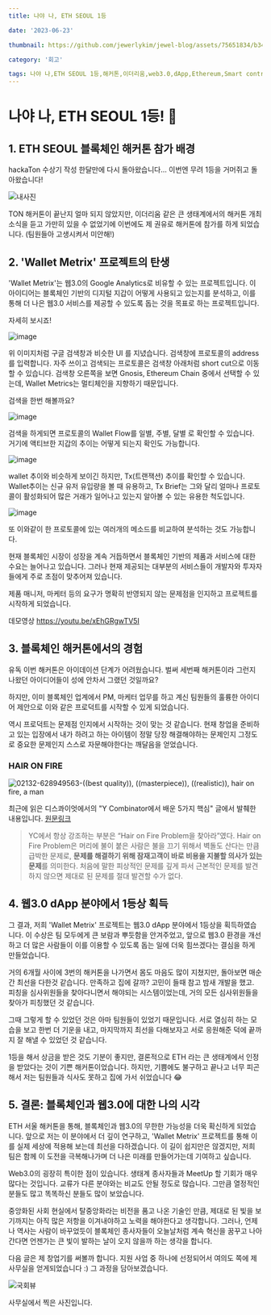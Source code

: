 ```yaml
---
title: 나야 나, ETH SEOUL 1등

date: '2023-06-23'

thumbnail: https://github.com/jewerlykim/jewel-blog/assets/75651834/b34e4f22-06f0-4eed-abf9-8a4f534c00a7

category: '회고'

tags: 나야 나,ETH SEOUL 1등,해커톤,이더리움,web3.0,dApp,Ethereum,Smart contracts,Blockchain,Cryptocurrency,Solidity,Decentralized applications,Smart contracts development.Ethereum network,Blockchain technology,Tokenization,Blockchain development,Peer-to-peer networks,Web3 technologies,Ethereum development,Consensus algorithms,Digital assets,Cryptography,Decentralized finance (DeFi),Token economy
---
```


# 나야 나, ETH SEOUL 1등! 🥇

## 1. ETH SEOUL 블록체인 해커톤 참가 배경

hackaTon 수상기 작성 한달만에 다시 돌아왔습니다... 이번엔 무려 1등을 거머쥐고 돌아왔습니다!

![내사진](https://github.com/jewerlykim/jewel-blog/assets/75651834/53e7a4d4-ebcb-486d-914d-5013144ded3a)

TON 해커톤이 끝난지 얼마 되지 않았지만, 이더리움 같은 큰 생태계에서의 해커톤 개최소식을 듣고 가만히 있을 수 없었기에 이번에도 제 권유로 해커톤에 참가를 하게 되었습니다. (팀원들아 고생시켜서 미안해!)

## 2. 'Wallet Metrix' 프로젝트의 탄생

'Wallet Metrix'는 웹3.0의 Google Analytics로 비유할 수 있는 프로젝트입니다. 이 아이디어는 블록체인 기반의 디지털 지갑이 어떻게 사용되고 있는지를 분석하고, 이를 통해 더 나은 웹3.0 서비스를 제공할 수 있도록 돕는 것을 목표로 하는 프로젝트입니다.

자세히 보시죠!

![image](https://github.com/jewerlykim/jewel-blog/assets/75651834/93faa704-b202-4550-ba25-85d1e4c33ca7)

위 이미지처럼 구글 검색창과 비슷한 UI 를 지녔습니다. 검색창에 프로토콜의 address를 입력합니다. 자주 쓰이고 검색되는 프로토콜은 검색창 아래처럼 short cut으로 이동할 수 있습니다. 검색창 오른쪽을 보면 Gnosis, Ethereum Chain 중에서 선택할 수 있는데, Wallet Metrics는 멀티체인을 지향하기 때문입니다.

검색을 한번 해볼까요?

![image](https://github.com/jewerlykim/jewel-blog/assets/75651834/768a571a-cbee-47c9-9547-ffbb72853e6b)

검색을 하게되면 프로토콜의 Wallet Flow를 일별, 주별, 달별 로 확인할 수 있습니다. 거기에 액티브한 지갑의 추이는 어떻게 되는지 확인도 가능합니다.

![image](https://github.com/jewerlykim/jewel-blog/assets/75651834/6858910c-73cc-4a74-bf95-33f24b33761e)

wallet 추이와 비슷하게 보이긴 하지만, Tx(트랜잭션) 추이를 확인할 수 있습니다. Wallet추이는 신규 유저 유입량을 볼 때 유용하고, Tx Brief는 그와 달리 얼마나 프로토콜이 활성화되어 많은 거래가 일어나고 있는지 알아볼 수 있는 유용한 척도입니다.

![image](https://github.com/jewerlykim/jewel-blog/assets/75651834/99a7e845-d140-42b1-ae8b-f33d47015b11)

또 이와같이 한 프로토콜에 있는 여러개의 메소드를 비교하여 분석하는 것도 가능합니다.

현재 블록체인 시장이 성장을 계속 거듭하면서 블록체인 기반의 제품과 서비스에 대한 수요는 늘어나고 있습니다. 그러나 현재 제공되는 대부분의 서비스들이 개발자와 투자자들에게 주로 초점이 맞추어져 있습니다.

제품 매니저, 마케터 등의 요구가 명확히 반영되지 않는 문제점을 인지하고 프로젝트를 시작하게 되었습니다.

데모영상
https://youtu.be/xEhGRgwTV5I

## 3. 블록체인 해커톤에서의 경험

유독 이번 해커톤은 아이데이션 단계가 어려웠습니다. 벌써 세번째 해커톤이라 그런지 나왔던 아이디어들이 성에 안차서 그랬던 것일까요?

하지만, 이미 블록체인 업계에서 PM, 마케터 업무를 하고 계신 팀원들의 훌륭한 아이디어 제안으로 이와 같은 프로덕트를 시작할 수 있게 되었습니다.

역시 프로덕트는 문제점 인지에서 시작하는 것이 맞는 것 같습니다. 현재 창업을 준비하고 있는 입장에서 내가 하려고 하는 아이템이 정말 당장 해결해야하는 문제인지 그정도로 중요한 문제인지 스스로 자문해야한다는 깨달음을 얻었습니다.

### HAIR ON FIRE

![02132-628949563-((best quality)), ((masterpiece)), ((realistic)), hair on fire, a man](https://github.com/jewerlykim/jewel-blog/assets/75651834/710724c9-df7f-4f38-870e-f8db785e89e5)

최근에 읽은 디스콰이엇에서의 "Y Combinator에서 배운 5가지 핵심" 글에서 발췌한 내용입니다.
[원문링크](https://disquiet.io/@springpark/makerlog/10113?utm_source=stibee&utm_medium=newsletter&utm_campaign=contents-distribution&utm_content=23-06-23-MR-newsletter)

> YC에서 항상 강조하는 부분은 “Hair on Fire Problem을 찾아라”였다. Hair on Fire Problem은 머리에 불이 붙은 사람은 불을 끄기 위해서 벽돌도 산다는 만큼 급박한 문제로, **문제를 해결하기 위해 잠재고객이 바로 비용을 지불할 의사가 있는 문제**를 의미한다. 처음에 말한 피상적인 문제를 깊게 파서 근본적인 문제를 발견하지 않으면 제대로 된 문제를 절대 발견할 수가 없다.

## 4. 웹3.0 dApp 분야에서 1등상 획득

그 결과, 저희 'Wallet Metrix' 프로젝트는 웹3.0 dApp 분야에서 1등상을 획득하였습니다. 이 수상은 팀 모두에게 큰 보람과 뿌듯함을 안겨주었고, 앞으로 웹3.0 환경을 개선하고 더 많은 사람들이 이를 이용할 수 있도록 돕는 일에 더욱 힘쓰겠다는 결심을 하게 만들었습니다.

거의 6개월 사이에 3번의 해커톤을 나가면서 몸도 마음도 많이 지쳤지만, 돌아보면 매순간 최선을 다한것 같습니다. 만족하고 집에 갈까? 고민이 들때 참고 밤새 개발을 했고. 피칭을 심사위원들을 찾아다니면서 해야되는 시스템이었는데, 거의 모든 심사위원들을 찾아가 피칭했던 것 같습니다.

그때 그렇게 할 수 있었던 것은 아마 팀원들이 있었기 때문입니다. 서로 열심히 하는 모습을 보고 한번 더 기운을 내고, 마지막까지 최선을 다해보자고 서로 응원해준 덕에 끝까지 잘 해낼 수 있었던 것 같습니다.

1등을 해서 상금을 받은 것도 기분이 좋지만, 결론적으로 ETH 라는 큰 생태계에서 인정을 받았다는 것이 기쁜 해커톤이었습니다. 하지만, 기쁨에도 불구하고 끝나고 너무 피곤해서 저는 팀원들과 식사도 못하고 집에 가서 쉬었습니다 😂

## 5. 결론: 블록체인과 웹3.0에 대한 나의 시각

ETH 서울 해커톤을 통해, 블록체인과 웹3.0의 무한한 가능성을 더욱 확신하게 되었습니다. 앞으로 저는 이 분야에서 더 깊이 연구하고, 'Wallet Metrix' 프로젝트를 통해 이를 실제 세상에 적용해 보는데 최선을 다하겠습니다. 이 길이 쉽지만은 않겠지만, 저희 팀은 함께 이 도전을 극복해나가며 더 나은 미래를 만들어가는데 기여하고 싶습니다.

Web3.0의 굉장히 특이한 점이 있습니다. 생태계 종사자들과 MeetUp 할 기회가 매우 많다는 것입니다. 교류가 다른 분야와는 비교도 안될 정도로 많습니다. 그만큼 열정적인 분들도 많고 똑똑하신 분들도 많이 보았습니다.

중앙화된 사회 현실에서 탈중앙화라는 비전을 품고 나온 기술인 만큼, 제대로 된 빛을 보기까지는 아직 많은 저항을 이겨내야하고 노력을 해야한다고 생각합니다. 그러나, 언제나 역사는 사람이 바꾸었듯이 블록체인 종사자들이 오늘날처럼 계속 혁신을 꿈꾸고 나아간다면 언젠가는 큰 빛이 발하는 날이 오지 않을까 하는 생각을 합니다.

다음 글은 제 창업기를 써볼까 합니다. 지원 사업 중 하나에 선정되어서 여의도 쪽에 제 사무실을 얻게되었습니다 :) 그 과정을 담아보겠습니다.

![국회뷰](https://github.com/jewerlykim/jewel-blog/assets/75651834/64de451e-2fbc-4b64-af4d-c7e79d02990c)

사무실에서 찍은 사진입니다.
